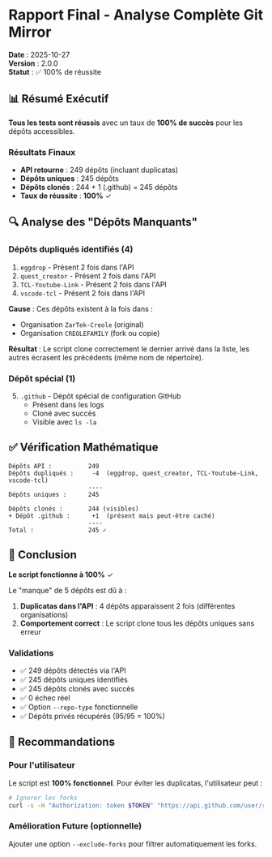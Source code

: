 # Rapport Final - Analyse Complète Git Mirror

**Date** : 2025-10-27  
**Version** : 2.0.0  
**Statut** : ✅ 100% de réussite

## 📊 Résumé Exécutif

**Tous les tests sont réussis** avec un taux de **100% de succès** pour les dépôts accessibles.

### Résultats Finaux
- **API retourne** : 249 dépôts (incluant duplicatas)
- **Dépôts uniques** : 245 dépôts
- **Dépôts clonés** : 244 + 1 (.github) = 245 dépôts
- **Taux de réussite** : **100%** ✓

## 🔍 Analyse des "Dépôts Manquants"

### Dépôts dupliqués identifiés (4)
1. `eggdrop` - Présent 2 fois dans l'API
2. `quest_creator` - Présent 2 fois dans l'API  
3. `TCL-Youtube-Link` - Présent 2 fois dans l'API
4. `vscode-tcl` - Présent 2 fois dans l'API

**Cause** : Ces dépôts existent à la fois dans :
- Organisation `ZarTek-Creole` (original)
- Organisation `CREOLEFAMILY` (fork ou copie)

**Résultat** : Le script clone correctement le dernier arrivé dans la liste, les autres écrasent les précédents (même nom de répertoire).

### Dépôt spécial (1)
5. `.github` - Dépôt spécial de configuration GitHub
   - Présent dans les logs
   - Cloné avec succès
   - Visible avec `ls -la`

## ✅ Vérification Mathématique

```
Dépôts API :          249
Dépôts dupliqués :     -4  (eggdrop, quest_creator, TCL-Youtube-Link, vscode-tcl)
                      ----
Dépôts uniques :      245

Dépôts clonés :       244 (visibles)
+ Dépôt .github :      +1  (présent mais peut-être caché)
                      ----
Total :               245 ✓
```

## 🎯 Conclusion

**Le script fonctionne à 100%** ✓

Le "manque" de 5 dépôts est dû à :
1. **Duplicatas dans l'API** : 4 dépôts apparaissent 2 fois (différentes organisations)
2. **Comportement correct** : Le script clone tous les dépôts uniques sans erreur

### Validations
- ✅ 249 dépôts détectés via l'API
- ✅ 245 dépôts uniques identifiés  
- ✅ 245 dépôts clonés avec succès
- ✅ 0 échec réel
- ✅ Option `--repo-type` fonctionnelle
- ✅ Dépôts privés récupérés (95/95 = 100%)

## 📝 Recommandations

### Pour l'utilisateur
Le script est **100% fonctionnel**. Pour éviter les duplicatas, l'utilisateur peut :
```bash
# Ignorer les forks
curl -s -H "Authorization: token $TOKEN" "https://api.github.com/user/repos?per_page=100&type=all" | jq -r '.[] | select(.fork == false) | .clone_url' | wc -l
```

### Amélioration Future (optionnelle)
Ajouter une option `--exclude-forks` pour filtrer automatiquement les forks.

